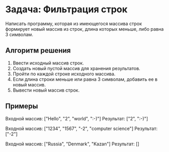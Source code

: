 
# Задача: Фильтрация строк

Написать программу, которая из имеющегося массива строк формирует новый массив из строк, длина которых меньше, либо равна 3 символам.

## Алгоритм решения

1. Ввести исходный массив строк.
2. Создать новый пустой массив для хранения результатов.
3. Пройти по каждой строке исходного массива.
4. Если длина строки меньше или равна 3 символам, добавить ее в новый массив.
5. Вывести новый массив строк.

## Примеры

Входной массив: ["Hello", "2", "world", ":-)"]
Результат: ["2", ":-)"]

Входной массив: ["1234", "1567", "-2", "computer science"]
Результат: ["-2"]

Входной массив: ["Russia", "Denmark", "Kazan"]
Результат: []
